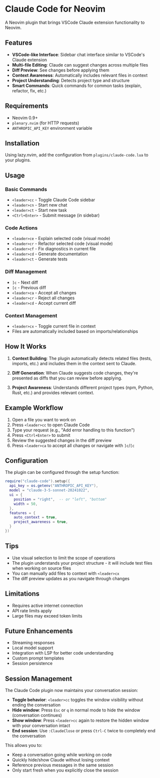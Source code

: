 # Claude Code for Neovim

A Neovim plugin that brings VSCode Claude extension functionality to Neovim.

## Features

- **VSCode-like Interface**: Sidebar chat interface similar to VSCode's Claude extension
- **Multi-file Editing**: Claude can suggest changes across multiple files
- **Diff Preview**: See changes before applying them
- **Context Awareness**: Automatically includes relevant files in context
- **Project Understanding**: Detects project type and structure
- **Smart Commands**: Quick commands for common tasks (explain, refactor, fix, etc.)

## Requirements

- Neovim 0.9+
- `plenary.nvim` (for HTTP requests)
- `ANTHROPIC_API_KEY` environment variable

## Installation

Using lazy.nvim, add the configuration from `plugins/claude-code.lua` to your plugins.

## Usage

### Basic Commands

- `<leader>cc` - Toggle Claude Code sidebar
- `<leader>cn` - Start new chat
- `<leader>ct` - Start new task
- `<Ctrl+Enter>` - Submit message (in sidebar)

### Code Actions

- `<leader>ce` - Explain selected code (visual mode)
- `<leader>cr` - Refactor selected code (visual mode)
- `<leader>cf` - Fix diagnostics in current file
- `<leader>cd` - Generate documentation
- `<leader>ct` - Generate tests

### Diff Management

- `]c` - Next diff
- `[c` - Previous diff
- `<leader>ca` - Accept all changes
- `<leader>cr` - Reject all changes
- `<leader>cd` - Accept current diff

### Context Management

- `<leader>cx` - Toggle current file in context
- Files are automatically included based on imports/relationships

## How It Works

1. **Context Building**: The plugin automatically detects related files (tests, imports, etc.) and includes them in the context sent to Claude.

2. **Diff Generation**: When Claude suggests code changes, they're presented as diffs that you can review before applying.

3. **Project Awareness**: Understands different project types (npm, Python, Rust, etc.) and provides relevant context.

## Example Workflow

1. Open a file you want to work on
2. Press `<leader>cc` to open Claude Code
3. Type your request (e.g., "Add error handling to this function")
4. Press `<Ctrl+Enter>` to submit
5. Review the suggested changes in the diff preview
6. Press `<leader>ca` to accept all changes or navigate with `]c`/`[c`

## Configuration

The plugin can be configured through the setup function:

```lua
require("claude-code").setup({
  api_key = os.getenv("ANTHROPIC_API_KEY"),
  model = "claude-3-5-sonnet-20241022",
  ui = {
    position = "right",  -- or "left", "bottom"
    width = 50,
  },
  features = {
    auto_context = true,
    project_awareness = true,
  }
})
```

## Tips

- Use visual selection to limit the scope of operations
- The plugin understands your project structure - it will include test files when working on source files
- You can manually add files to context with `<leader>cx`
- The diff preview updates as you navigate through changes

## Limitations

- Requires active internet connection
- API rate limits apply
- Large files may exceed token limits

## Future Enhancements

- Streaming responses
- Local model support
- Integration with LSP for better code understanding
- Custom prompt templates
- Session persistence

## Session Management

The Claude Code plugin now maintains your conversation session:

- **Toggle behavior**: `<leader>cc` toggles the window visibility without ending the conversation
- **Hide window**: Press `Esc` or `q` in normal mode to hide the window (conversation continues)
- **Show window**: Press `<leader>cc` again to restore the hidden window with your conversation intact
- **End session**: Use `:ClaudeClose` or press `Ctrl-C` twice to completely end the conversation

This allows you to:
- Keep a conversation going while working on code
- Quickly hide/show Claude without losing context
- Reference previous messages in the same session
- Only start fresh when you explicitly close the session